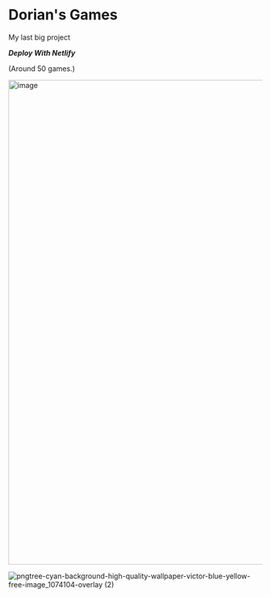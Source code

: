 # Dorian's Games

My last big project

***Deploy With Netlify***

(Around 50 games.)

<img width="960" alt="image" src="https://github.com/Tacogamerman/Dorians-Games/assets/119009502/ca6a19fc-4258-49d3-befa-7641ca293f14">

![pngtree-cyan-background-high-quality-wallpaper-victor-blue-yellow-free-image_1074104-overlay (2)](https://github.com/Tacogamerman/Dorians-Games/assets/119009502/bb04208a-ec74-4755-a6c7-e5ddc008a0f2)
